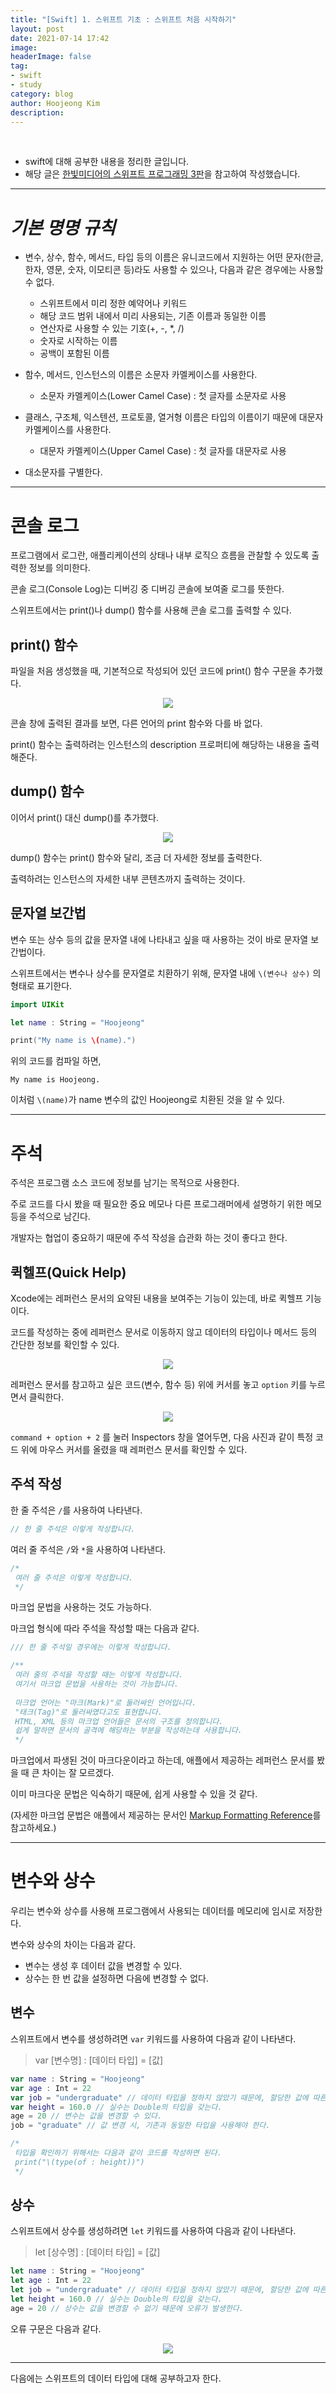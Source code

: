 ```yaml
---
title: "[Swift] 1. 스위프트 기초 : 스위프트 처음 시작하기"
layout: post
date: 2021-07-14 17:42
image: 
headerImage: false
tag:
- swift
- study
category: blog
author: Hoojeong Kim
description: 
---
```

<br/>

* swift에 대해 공부한 내용을 정리한 글입니다.
* 해당 글은 <a href="https://www.hanbit.co.kr/store/books/look.php?p_code=B9421379018" target="_blank">한빛미디어의 스위프트 프로그래밍 3판</a>을 참고하여 작성했습니다.

---

# __*기본 명명 규칙*__
* 변수, 상수, 함수, 메서드, 타입 등의 이름은 유니코드에서 지원하는 어떤 문자(한글, 한자, 영문, 숫자, 이모티콘 등)라도 사용할 수 있으나, 다음과 같은 경우에는 사용할 수 없다.
  - 스위프트에서 미리 정한 예약어나 키워드
  - 해당 코드 범위 내에서 미리 사용되는, 기존 이름과 동일한 이름
  - 연산자로 사용할 수 있는 기호(+, -, *, /)
  - 숫자로 시작하는 이름
  - 공백이 포함된 이름


* 함수, 메서드, 인스턴스의 이름은 소문자 카멜케이스를 사용한다.
  - 소문자 카멜케이스(Lower Camel Case) : 첫 글자를 소문자로 사용


* 클래스, 구조체, 익스텐션, 프로토콜, 열거형 이름은 타입의 이름이기 때문에 대문자 카멜케이스를 사용한다.
  - 대문자 카멜케이스(Upper Camel Case) : 첫 글자를 대문자로 사용


* 대소문자를 구별한다.

---

# 콘솔 로그
프로그램에서 로그란, 애플리케이션의 상태나 내부 로직으 흐름을 관찰할 수 있도록 출력한 정보를 의미한다.

콘솔 로그(Console Log)는 디버깅 중 디버깅 콘솔에 보여줄 로그를 뜻한다.

스위프트에서는 print()나 dump() 함수를 사용해 콘솔 로그를 출력할 수 있다.

## print() 함수
파일을 처음 생성했을 때, 기본적으로 작성되어 있던 코드에 print() 함수 구문을 추가했다.
<p align="center">
  <img src="../assets/post_source/0714_swift3_1.png">
</p>
콘솔 창에 출력된 결과를 보면, 다른 언어의 print 함수와 다를 바 없다.

print() 함수는 출력하려는 인스턴스의 description 프로퍼티에 해당하는 내용을 출력해준다.

## dump() 함수
이어서 print() 대신 dump()를 추가했다.
<p align="center">
  <img src="../assets/post_source/0714_swift3_2.png">
</p>
dump() 함수는 print() 함수와 달리, 조금 더 자세한 정보를 출력한다.

출력하려는 인스턴스의 자세한 내부 콘텐츠까지 출력하는 것이다.

## 문자열 보간법
변수 또는 상수 등의 값을 문자열 내에 나타내고 싶을 때 사용하는 것이 바로 문자열 보간법이다.

스위프트에서는 변수나 상수를 문자열로 치환하기 위해, 문자열 내에 `\(변수나 상수)` 의 형태로 표기한다.

```swift
import UIKit

let name : String = "Hoojeong"

print("My name is \(name).")
```
위의 코드를 컴파일 하면,
```
My name is Hoojeong.
```
이처럼 `\(name)`가 name 변수의 값인 Hoojeong로 치환된 것을 알 수 있다.

---

# 주석
주석은 프로그램 소스 코드에 정보를 남기는 목적으로 사용한다.

주로 코드를 다시 봤을 때 필요한 중요 메모나 다른 프로그래머에세 설명하기 위한 메모 등을 주석으로 남긴다.

개발자는 협업이 중요하기 때문에 주석 작성을 습관화 하는 것이 좋다고 한다.

## 퀵헬프(Quick Help)
Xcode에는 레퍼런스 문서의 요약된 내용을 보여주는 기능이 있는데, 바로 퀵헬프 기능이다.

코드를 작성하는 중에 레퍼런스 문서로 이동하지 않고 데이터의 타입이나 메서드 등의 간단한 정보를 확인할 수 있다.
<p align="center">
  <img src="../assets/post_source/0714_swift3_3.png">
</p>

레퍼런스 문서를 참고하고 싶은 코드(변수, 함수 등) 위에 커서를 놓고 `option` 키를 누르면서 클릭한다.

<p align="center">
  <img src="../assets/post_source/0714_swift3_4.png">
</p>

`command + option + 2` 를 눌러 Inspectors 창을 열어두면, 다음 사진과 같이 특정 코드 위에 마우스 커서를 올렸을 때 레퍼런스 문서를 확인할 수 있다.

## 주석 작성
한 줄 주석은 `/`를 사용하여 나타낸다.
```swift
// 한 줄 주석은 이렇게 작성합니다.
```


여러 줄 주석은 `/`와 `*`을 사용하여 나타낸다.
```swift
/*
 여러 줄 주석은 이렇게 작성합니다.
 */
```

마크업 문법을 사용하는 것도 가능하다.

마크업 형식에 따라 주석을 작성할 때는 다음과 같다.
```swift
/// 한 줄 주석일 경우에는 이렇게 작성합니다.

/**
 여러 줄의 주석을 작성할 때는 이렇게 작성합니다.
 여기서 마크업 문법을 사용하는 것이 가능합니다.
 
 마크업 언어는 "마크(Mark)"로 둘러싸인 언어입니다.
 "태크(Tag)"로 둘러싸였다고도 표현합니다.
 HTML, XML 등의 마크업 언어들은 문서의 구조를 정의합니다.
 쉽게 말하면 문서의 골격에 해당하는 부분을 작성하는데 사용합니다.
 */
```

마크업에서 파생된 것이 마크다운이라고 하는데, 애플에서 제공하는 레퍼런스 문서를 봤을 때 큰 차이는 잘 모르겠다.

이미 마크다운 문법은 익숙하기 때문에, 쉽게 사용할 수 있을 것 같다.

(자세한 마크업 문법은 애플에서 제공하는 문서인 <a href="https://developer.apple.com/library/archive/documentation/Xcode/Reference/xcode_markup_formatting_ref/" target="_blank">Markup Formatting Reference</a>를 참고하세요.)

---

# 변수와 상수
우리는 변수와 상수를 사용해 프로그램에서 사용되는 데이터를 메모리에 임시로 저장한다.

변수와 상수의 차이는 다음과 같다.
* 변수는 생성 후 데이터 값을 변경할 수 있다.
* 상수는 한 번 값을 설정하면 다음에 변경할 수 없다.

## 변수
스위프트에서 변수를 생성하려면 `var` 키워드를 사용하여 다음과 같이 나타낸다.
> var [변수명] : [데이터 타입] = [값]

```swift
var name : String = "Hoojeong"
var age : Int = 22
var job = "undergraduate" // 데이터 타입을 정하지 않았기 때문에, 할당한 값에 따른 타입 추론이 사용되었다.
var height = 160.0 // 실수는 Double의 타입을 갖는다.
age = 20 // 변수는 값을 변경할 수 있다.
job = "graduate" // 값 변경 시, 기존과 동일한 타입을 사용해야 한다.

/*
 타입을 확인하기 위해서는 다음과 같이 코드를 작성하면 된다.
 print("\(type(of : height))")
 */
```

## 상수
스위프트에서 상수를 생성하려면 `let` 키워드를 사용하여 다음과 같이 나타낸다.
> let [상수명] : [데이터 타입] = [값]

```swift
let name : String = "Hoojeong"
let age : Int = 22
let job = "undergraduate" // 데이터 타입을 정하지 않았기 때문에, 할당한 값에 따른 타입 추론이 사용되었다.
let height = 160.0 // 실수는 Double의 타입을 갖는다.
age = 20 // 상수는 값을 변경할 수 없기 때문에 오류가 발생한다.
```
오류 구문은 다음과 같다.
<p align="center">
  <img src="../assets/post_source/0714_swift3_5.png">
</p>

---

다음에는 스위프트의 데이터 타입에 대해 공부하고자 한다.
